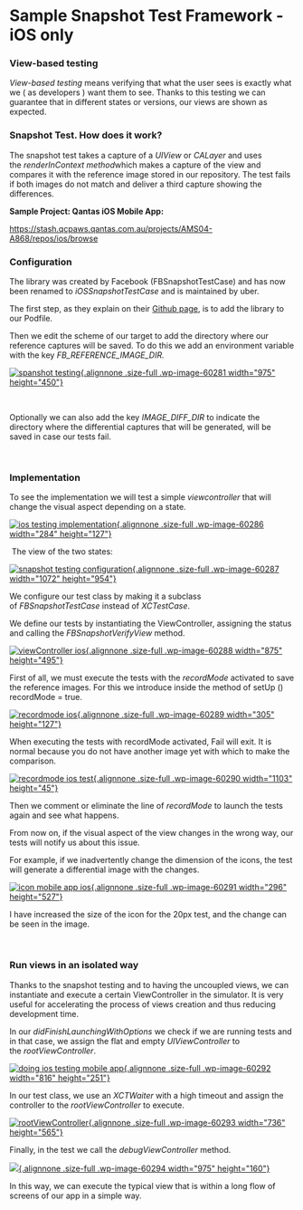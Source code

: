 # Sample Snapshot Test Framework - iOS only

### View-based testing

*View-based testing* means verifying that what the user sees is exactly
what we ( as developers ) want them to see. Thanks to this testing we
can guarantee that in different states or versions, our views are shown
as expected.

### Snapshot Test. How does it work?

The snapshot test takes a capture of a *UIView* or *CALayer* and uses
the *renderInContext* *method*which makes a capture of the view and
compares it with the reference image stored in our repository. The test
fails if both images do not match and deliver a third capture showing
the differences.

  

**Sample Project: Qantas iOS Mobile App:**

<https://stash.qcpaws.qantas.com.au/projects/AMS04-A868/repos/ios/browse>

### Configuration

The library was created by Facebook (FBSnapshotTestCase) and has now
been renamed to *iOSSnapshotTestCase* and is maintained by uber.

The first step, as they explain on their [Github
page](https://github.com/uber/ios-snapshot-test-case), is to add the
library to our Podfile.

Then we edit the scheme of our target to add the directory where our
reference captures will be saved. To do this we add an environment
variable with the key *FB\_REFERENCE\_IMAGE\_DIR.*

[![spanshot
testing](https://apiumhub.com/wp-content/uploads/2018/07/Picture1-3.png){.alignnone
.size-full .wp-image-60281 width="975"
height="450"}](https://apiumhub.com/wp-content/uploads/2018/07/Picture1-3.png)

 

Optionally we can also add the key *IMAGE\_DIFF\_DIR* to indicate the
directory where the differential captures that will be generated, will
be saved in case our tests fail.

 

### Implementation

To see the implementation we will test a simple *viewcontroller* that
will change the visual aspect depending on a state.

[![ios testing
implementation](https://apiumhub.com/wp-content/uploads/2018/07/Picture2.png){.alignnone
.size-full .wp-image-60286 width="284"
height="127"}](https://apiumhub.com/wp-content/uploads/2018/07/Picture2.png)

 The view of the two states:

[![snapshot testing
configuration](https://apiumhub.com/wp-content/uploads/2018/07/Screen-Shot-2018-07-15-at-16.53.50.png){.alignnone
.size-full .wp-image-60287 width="1072"
height="954"}](https://apiumhub.com/wp-content/uploads/2018/07/Screen-Shot-2018-07-15-at-16.53.50.png)

We configure our test class by making it a subclass
of *FBSnapshotTestCase* instead of *XCTestCase*.

We define our tests by instantiating the ViewController, assigning the
status and calling the *FBSnapshotVerifyView* method.

[![viewController
ios](https://apiumhub.com/wp-content/uploads/2018/07/Picture3.png){.alignnone
.size-full .wp-image-60288 width="875"
height="495"}](https://apiumhub.com/wp-content/uploads/2018/07/Picture3.png)

First of all, we must execute the tests with the *recordMode* activated
to save the reference images. For this we introduce inside the method of
setUp () recordMode = true.

[![recordmode
ios](https://apiumhub.com/wp-content/uploads/2018/07/Picture4.png){.alignnone
.size-full .wp-image-60289 width="305"
height="127"}](https://apiumhub.com/wp-content/uploads/2018/07/Picture4.png)

When executing the tests with recordMode activated, Fail will exit. It
is normal because you do not have another image yet with which to make
the comparison.

[![recordmode ios
test](https://apiumhub.com/wp-content/uploads/2018/07/Picture5.png){.alignnone
.size-full .wp-image-60290 width="1103"
height="45"}](https://apiumhub.com/wp-content/uploads/2018/07/Picture5.png)

Then we comment or eliminate the line of *recordMode* to launch the
tests again and see what happens.

From now on, if the visual aspect of the view changes in the wrong way,
our tests will notify us about this issue.

For example, if we inadvertently change the dimension of the icons, the
test will generate a differential image with the changes.

[![icon mobile app
ios](https://apiumhub.com/wp-content/uploads/2018/07/Picture6.png){.alignnone
.size-full .wp-image-60291 width="296"
height="527"}](https://apiumhub.com/wp-content/uploads/2018/07/Picture6.png)

I have increased the size of the icon for the 20px test, and the change
can be seen in the image.

 

### Run views in an isolated way

Thanks to the snapshot testing and to having the uncoupled views, we can
instantiate and execute a certain ViewController in the simulator. It is
very useful for accelerating the process of views creation and thus
reducing development time.

In our *didFinishLaunchingWithOptions* we check if we are running tests
and in that case, we assign the flat and empty *UIViewController* to
the *rootViewController*.

[![doing ios testing mobile
app](https://apiumhub.com/wp-content/uploads/2018/07/Picture7.png){.alignnone
.size-full .wp-image-60292 width="816"
height="251"}](https://apiumhub.com/wp-content/uploads/2018/07/Picture7.png)

In our test class, we use an *XCTWaiter* with a high timeout and assign
the controller to the *rootViewController* to execute.

[![rootViewController](https://apiumhub.com/wp-content/uploads/2018/07/Picture8.png){.alignnone
.size-full .wp-image-60293 width="736"
height="565"}](https://apiumhub.com/wp-content/uploads/2018/07/Picture8.png)

Finally, in the test we call the *debugViewController* method.

[![](https://apiumhub.com/wp-content/uploads/2018/07/Picture9.png){.alignnone
.size-full .wp-image-60294 width="975"
height="160"}](https://apiumhub.com/wp-content/uploads/2018/07/Picture9.png)

In this way, we can execute the typical view that is within a long flow
of screens of our app in a simple way.
